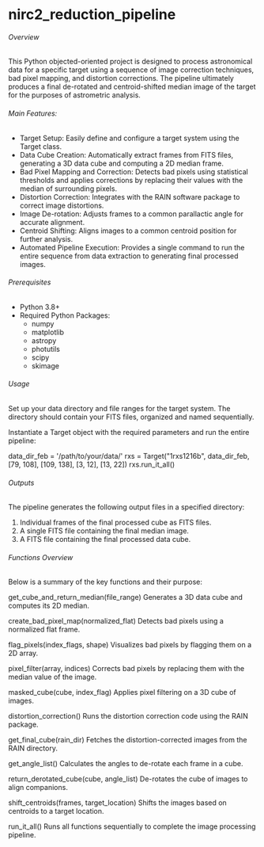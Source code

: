 # nirc2_reduction_pipeline

###### Overview ######
This Python objected-oriented project is designed to process astronomical data for a specific target using a sequence of image correction techniques, bad pixel mapping, and distortion corrections. 
The pipeline ultimately produces a final de-rotated and centroid-shifted median image of the target for the purposes of astrometric analysis.

###### Main Features: ######
- Target Setup: Easily define and configure a target system using the Target class.
- Data Cube Creation: Automatically extract frames from FITS files, generating a 3D data cube and computing a 2D median frame.
- Bad Pixel Mapping and Correction: Detects bad pixels using statistical thresholds and applies corrections by replacing their values with the median of surrounding pixels.
- Distortion Correction: Integrates with the RAIN software package to correct image distortions.
- Image De-rotation: Adjusts frames to a common parallactic angle for accurate alignment.
- Centroid Shifting: Aligns images to a common centroid position for further analysis.
- Automated Pipeline Execution: Provides a single command to run the entire sequence from data extraction to generating final processed images.

###### Prerequisites ######
- Python 3.8+
- Required Python Packages:
  - numpy
  - matplotlib
  - astropy
  - photutils
  - scipy
  - skimage


###### Usage ######

Set up your data directory and file ranges for the target system. The directory should contain your FITS files, organized and named sequentially.

Instantiate a Target object with the required parameters and run the entire pipeline:

data_dir_feb = '/path/to/your/data/'
rxs = Target("1rxs1216b", data_dir_feb, [79, 108], [109, 138], [3, 12], [13, 22])
rxs.run_it_all()


###### Outputs ######
The pipeline generates the following output files in a specified directory:

1. Individual frames of the final processed cube as FITS files.
2. A single FITS file containing the final median image.
3. A FITS file containing the final processed data cube.

   
###### Functions Overview ######
Below is a summary of the key functions and their purpose:

get_cube_and_return_median(file_range)
Generates a 3D data cube and computes its 2D median.

create_bad_pixel_map(normalized_flat)
Detects bad pixels using a normalized flat frame.

flag_pixels(index_flags, shape)
Visualizes bad pixels by flagging them on a 2D array.

pixel_filter(array, indices)
Corrects bad pixels by replacing them with the median value of the image.

masked_cube(cube, index_flag)
Applies pixel filtering on a 3D cube of images.

distortion_correction()
Runs the distortion correction code using the RAIN package.

get_final_cube(rain_dir)
Fetches the distortion-corrected images from the RAIN directory.

get_angle_list()
Calculates the angles to de-rotate each frame in a cube.

return_derotated_cube(cube, angle_list)
De-rotates the cube of images to align companions.

shift_centroids(frames, target_location)
Shifts the images based on centroids to a target location.

run_it_all()
Runs all functions sequentially to complete the image processing pipeline.
